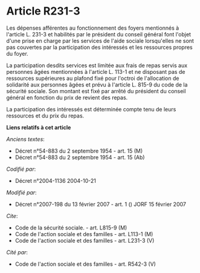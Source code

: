 # Article R231-3

Les dépenses afférentes au fonctionnement des foyers mentionnés à l'article L. 231-3 et habilités par le président du conseil
général font l'objet d'une prise en charge par les services de l'aide sociale lorsqu'elles ne sont pas couvertes par la
participation des intéressés et les ressources propres du foyer.

La participation desdits services est limitée aux frais de repas servis aux personnes âgées mentionnées à l'article L. 113-1
et ne disposant pas de ressources supérieures au plafond fixé pour l'octroi de l'allocation de solidarité aux personnes âgées
et prévu à l'article L. 815-9 du code de la sécurité sociale. Son montant est fixé par arrêté du président du conseil général
en fonction du prix de revient des repas.

La participation des intéressés est déterminée compte tenu de leurs ressources et du prix du repas.

**Liens relatifs à cet article**

_Anciens textes_:

  - Décret n°54-883 du 2 septembre 1954 - art. 15 (M)
  - Décret n°54-883 du 2 septembre 1954 - art. 15 (Ab)

_Codifié par_:

  - Décret n°2004-1136 2004-10-21

_Modifié par_:

  - Décret n°2007-198 du 13 février 2007 - art. 1 () JORF 15 février 2007

_Cite_:

  - Code de la sécurité sociale. - art. L815-9 (M)
  - Code de l'action sociale et des familles - art. L113-1 (M)
  - Code de l'action sociale et des familles - art. L231-3 (V)

_Cité par_:

  - Code de l'action sociale et des familles - art. R542-3 (V)
